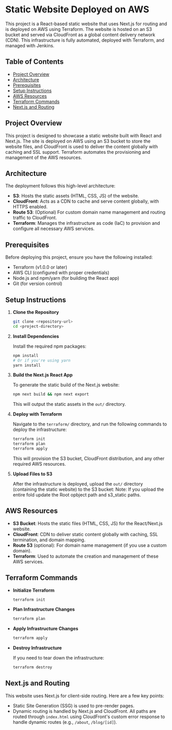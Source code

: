 # Static Website Deployed on AWS

This project is a React-based static website that uses Next.js for routing and is deployed on AWS using Terraform. The website is hosted on an S3 bucket and served via CloudFront as a global content delivery network (CDN). This infrastructure is fully automated, deployed with Terraform, and managed with Jenkins.

## Table of Contents

- [Project Overview](#project-overview)
- [Architecture](#architecture)
- [Prerequisites](#prerequisites)
- [Setup Instructions](#setup-instructions)
- [AWS Resources](#aws-resources)
- [Terraform Commands](#terraform-commands)
- [Next.js and Routing](#nextjs-and-routing)

## Project Overview

This project is designed to showcase a static website built with React and Next.js. The site is deployed on AWS using an S3 bucket to store the website files, and CloudFront is used to deliver the content globally with caching and SSL support. Terraform automates the provisioning and management of the AWS resources.

## Architecture

The deployment follows this high-level architecture:

- **S3**: Hosts the static assets (HTML, CSS, JS) of the website.
- **CloudFront**: Acts as a CDN to cache and serve content globally, with HTTPS enabled.
- **Route 53**: (Optional) For custom domain name management and routing traffic to CloudFront.
- **Terraform**: Manages the infrastructure as code (IaC) to provision and configure all necessary AWS services.

## Prerequisites

Before deploying this project, ensure you have the following installed:

- Terraform (v1.0.0 or later)
- AWS CLI (configured with proper credentials)
- Node.js and npm/yarn (for building the React app)
- Git (for version control)

## Setup Instructions

1. **Clone the Repository**

    ```bash
    git clone <repository-url>
    cd <project-directory>
    ```

2. **Install Dependencies**

   Install the required npm packages:

    ```bash
    npm install
    # Or if you're using yarn
    yarn install
    ```

3. **Build the Next.js React App**

   To generate the static build of the Next.js website:

    ```bash
    npm next build && npm next export
    ```

   This will output the static assets in the `out/` directory.

4. **Deploy with Terraform**

   Navigate to the `terraform/` directory, and run the following commands to deploy the infrastructure:

    ```bash
    terraform init
    terraform plan
    terraform apply
    ```

   This will provision the S3 bucket, CloudFront distribution, and any other required AWS resources.

5. **Upload Files to S3**

   After the infrastructure is deployed, upload the `out/` directory (containing the static website) to the S3 bucket:
    Note: If you upload the entire fold update the Root opbject path and s3_static  paths. 

## AWS Resources

- **S3 Bucket**: Hosts the static files (HTML, CSS, JS) for the React/Next.js website.
- **CloudFront**: CDN to deliver static content globally with caching, SSL termination, and domain mapping.
- **Route 53** (optional): For domain name management (if you use a custom domain).
- **Terraform**: Used to automate the creation and management of these AWS services.

## Terraform Commands

- **Initialize Terraform**

    ```bash
    terraform init
    ```

- **Plan Infrastructure Changes**

    ```bash
    terraform plan
    ```

- **Apply Infrastructure Changes**

    ```bash
    terraform apply
    ```

- **Destroy Infrastructure**

   If you need to tear down the infrastructure:

    ```bash
    terraform destroy
    ```

## Next.js and Routing

This website uses Next.js for client-side routing. Here are a few key points:

- Static Site Generation (SSG) is used to pre-render pages.
- Dynamic routing is handled by Next.js and CloudFront. All paths are routed through `index.html` using CloudFront's custom error response to handle dynamic routes (e.g., `/about`, `/blog/[id]`).